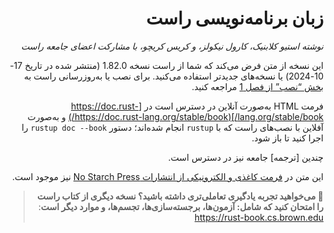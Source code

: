 <div dir="rtl">

# زبان برنامه‌نویسی راست

_نوشته استیو کلابنیک، کارول نیکولز، و کریس کریچو، با مشارکت اعضای جامعه راست_

این نسخه از متن فرض می‌کند که شما از راست نسخه 1.82.0 (منتشر شده در تاریخ 17-10-2024) یا نسخه‌های جدیدتر استفاده می‌کنید. برای نصب یا به‌روزرسانی راست به [بخش “نصب” از فصل 1][install]<!-- ignore --> مراجعه کنید.

فرمت HTML به‌صورت آنلاین در دسترس است در
[https://doc.rust-lang.org/stable/book/](https://doc.rust-lang.org/stable/book/) 
و به‌صورت آفلاین با نصب‌های راست که با `rustup` انجام شده‌اند؛ دستور `rustup doc --book` را اجرا کنید تا باز شود.

چندین [ترجمه] جامعه نیز در دسترس است.

این متن در [فرمت کاغذی و الکترونیکی از انتشارات No Starch Press][nsprust] نیز موجود است.

[install]: ch01-01-installation.html
[editions]: appendix-05-editions.html
[nsprust]: https://nostarch.com/rust-programming-language-2nd-edition
[translations]: appendix-06-translation.html

> **🚨 می‌خواهید تجربه یادگیری تعاملی‌تری داشته باشید؟ نسخه دیگری از کتاب راست را امتحان کنید که شامل: آزمون‌ها، برجسته‌سازی‌ها، تجسم‌ها، و موارد دیگر است**: <https://rust-book.cs.brown.edu>

</div>